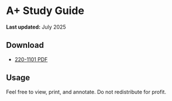# A+ Study Guide

**Last updated:** July 2025

## Download

- [220-1101 PDF](./2022/220-1101_v1.0.pdf)

## Usage

Feel free to view, print, and annotate. Do not redistribute for profit.
